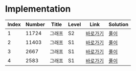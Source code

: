 # Implementation

| Index | Number | Title  | Level | Link                                              | Solution                                                                                  |
| ----- | ------ | ------ | ----- | ------------------------------------------------- | ----------------------------------------------------------------------------------------- |
| 1     | 11724  | 그래프 | S2    | [바로가기](https://www.acmicpc.net/problem/11724) | [풀이](https://github.com/constdreamcoder/backjoon-for-swift/blob/main/Graph/11724.swift) |
| 2     | 11403  | 그래프 | S1    | [바로가기](https://www.acmicpc.net/problem/11403) | [풀이](https://github.com/constdreamcoder/backjoon-for-swift/blob/main/Graph/11403.swift) |
| 3     | 2667   | 그래프 | S1    | [바로가기](https://www.acmicpc.net/problem/2667)  | [풀이](https://github.com/constdreamcoder/backjoon-for-swift/blob/main/Graph/2667.swift)  |
| 4     | 2583   | 그래프 | S1    | [바로가기](https://www.acmicpc.net/problem/2583)  | [풀이](https://github.com/constdreamcoder/backjoon-for-swift/blob/main/Graph/2583.swift)  |
